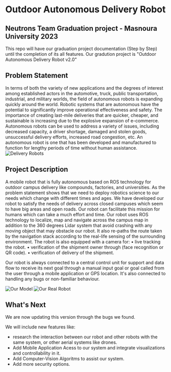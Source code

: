 # Outdoor Autonomous Delivery Robot
## Neutrons Team Graduation project - Masnoura University 2023
This repo will have our graduation project documentation (Step by Step) until the completion of its all features.
Our gradution project is "Outdoor Autonomous Delivery Robot v2.0"

## Problem Statement 

In terms of both the variety of new applications and the degrees of interest among established actors in the automotive, truck, public transportation, industrial, and military worlds, the field of autonomous robots is expanding quickly around the world. Robotic systems that are autonomous have the potential to significantly improve operational effectiveness and safety. The importance of creating last-mile deliveries that are quicker, cheaper, and sustainable is increasing due to the explosive expansion of e-commerce. Autonomous robots can be used to address a variety of issues, including decreased capacity, a driver shortage, damaged and stolen goods, unsuccessful delivery efforts, increased road congestion, etc. An autonomous robot is one that has been developed and manufactured to function for lengthy periods of time without human assistance.
![Delivery Robots](https://user-images.githubusercontent.com/98699016/217269764-162bd853-d819-4d35-9bb1-930c7ab7d851.png)


## Project Description
A mobile robot that is fully autonomous based on ROS technology for outdoor campus delivery like compounds, factories, and universities.
As the problem statement shows that we need to deploy robotics science to our needs which change with different times and ages. We have developed our robot to satisfy the needs of delivery across closed campuses which seem to have big areas and open roads. Our robot can facilitate this mission for humans which can take a much effort and time.
Our robot uses ROS technology to localize, map and navigate across the campus map in addition to the 360 degrees Lidar system that avoid crashing with any moving object that may obstacle our robot. It also re-paths the route taken by the navigation stack according to the real-life sensing of the surrounding environment. 
The robot is also equipped with a camera for:
•	live tracking the robot.
•	verification of the shipment owner through (face recognition or QR code).
•	verification of delivery of the shipment.

Our robot is always connected to a central control unit for support and data flow to receive its next goal through a manual input goal or goal called from the user through a mobile application or GPS location. It's also connected to handling any bugs or non-familiar behaviour. 

![Our Model](https://user-images.githubusercontent.com/98699016/217268967-ac1185bb-3df3-4e29-b3cb-86220e201b1d.jpg)
![Our Real Robot](https://user-images.githubusercontent.com/98699016/217269036-c4768b03-25c8-4885-9859-a3fc4b48a0a6.jpg)


## What's Next
We are now updating this version through the bugs we found.

We will include new features like:
* research the interaction between our robot and other robots with the same system, or other aerial systems like drones.
* Add Mobile Application Acess to our system and integrate visualizations and controllability in it.
* Add Computer-Vision Algoritms to assist our system.
* Add more security options.

